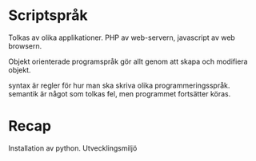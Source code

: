 # Scriptspråk
Tolkas av olika applikationer. PHP av web-servern, javascript av web browsern. 

Objekt orienterade programspråk gör allt genom att skapa och modifiera objekt.

syntax är regler för hur man ska skriva olika programmeringsspråk.
semantik är något som tolkas fel, men programmet fortsätter köras.

# Recap
Installation av python. Utvecklingsmiljö
